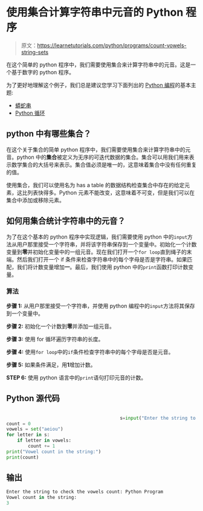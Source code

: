 # 使用集合计算字符串中元音的 Python 程序

> 原文：<https://learnetutorials.com/python/programs/count-vowels-string-sets>

在这个简单的 python 程序中，我们需要使用集合来计算字符串中的元音。这是一个基于数字的 python 程序。

为了更好地理解这个例子，我们总是建议您学习下面列出的 [Python 编程](../ "Python tutorial")的基本主题:

*   [蟒蛇串](../../python/python-string "operators in python")
*   [Python 循环](../../python/python-loop-tutorials "operators in python")

## python 中有哪些集合？

在这个关于集合的简单 python 程序中，我们需要使用集合来计算字符串中的元音。python 中的**集合**被定义为无序的可迭代数据的集合。集合可以用我们用来表示数学集合的大括号来表示。集合值必须是唯一的，这意味着集合中没有任何重复的值。

使用集合，我们可以使用名为 has a table 的数据结构检查集合中存在的给定元素，这比列表快得多。Python 元素不能改变，这意味着不可变，但是我们可以在集合中添加或移除元素。

## 如何用集合统计字符串中的元音？

为了在这个基本的 python 程序中实现逻辑，我们需要使用 python 中的`input`方法从用户那里接受一个字符串，并将该字符串保存到一个变量中。初始化一个计数变量到**零**并初始化变量中的一组元音。现在我们打开一个`for loop`直到绳子的末端。然后我们打开一个 if 条件来检查字符串中的每个字母是否是字符串。如果匹配，我们将计数变量增加**一**。最后，我们使用 python 中的`print`函数打印计数变量。

### 算法

**步骤 1:** 从用户那里接受一个字符串，并使用 python 编程中的`input`方法将其保存到一个变量中。

**步骤 2:** 初始化一个计数到**零**并添加一组元音。

**步骤 3:** 使用 for 循环遍历字符串的长度。

**步骤 4:** 使用`for loop`中的`if`条件检查字符串中的每个字母是否是元音。

**步骤 5:** 如果条件满足，用**1**增加计数。

**STEP 6:** 使用 python 语言中的`print`语句打印元音的计数。

## Python 源代码

```py

                                          s=input("Enter the string to check the vowels count:")
count = 0
vowels = set("aeiou")
for letter in s:
    if letter in vowels:
        count += 1
print("Vowel count in the string:")
print(count)

```

## 输出

```py
Enter the string to check the vowels count: Python Program
Vowel count in the string:
3
```